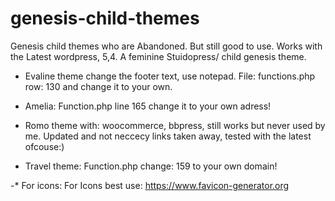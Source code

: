 # genesis-child-themes
Genesis child themes who are  Abandoned. But still good to use.
Works with the Latest wordpress, 5,4. A feminine Stuidopress/ child genesis theme.

* Evaline theme change the footer text, use notepad. File: functions.php row: 130 and change it to your own.

* Amelia: Function.php line 165 change it to your own adress!

* Romo theme with: woocommerce, bbpress, still works but never used by me. Updated and not neccecy links taken away, tested with the latest ofcouse:)

* Travel theme: Function.php change: 159 to your own domain!


-*
For icons: For Icons best use: https://www.favicon-generator.org

